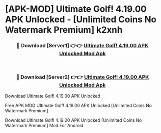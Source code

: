 # [APK-MOD] Ultimate Golf! 4.19.00 APK Unlocked - [Unlimited Coins No Watermark Premium] k2xnh



<div align="center">
<h3>🔴 Download [Server1] 👉👉 <a href="https://momento.my/?title=Ultimate_Golf!_4.19.00_APK_Unlocked">Ultimate Golf! 4.19.00 APK Unlocked Mod Apk</a></h3><br>

<h3>🔴 Download [Server2] 👉👉 <a href="https://momento.my/?title=Ultimate_Golf!_4.19.00_APK_Unlocked">Ultimate Golf! 4.19.00 APK Unlocked Mod Apk</a></h3>
</div>



Download Ultimate Golf! 4.19.00 APK Unlocked 

Free APK MOD Ultimate Golf! 4.19.00 APK Unlocked [Unlimited Coins No Watermark Premium]

Download Ultimate Golf! 4.19.00 APK Unlocked [Unlimited Coins No Watermark Premium] Mod For Android
